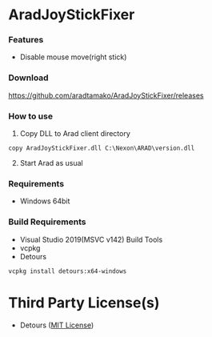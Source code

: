 # AradJoyStickFixer

### Features
- Disable mouse move(right stick)

### Download
https://github.com/aradtamako/AradJoyStickFixer/releases

### How to use
1. Copy DLL to Arad client directory
```
copy AradJoyStickFixer.dll C:\Nexon\ARAD\version.dll
```

2. Start Arad as usual

### Requirements
- Windows 64bit

### Build Requirements
- Visual Studio 2019(MSVC v142) Build Tools
- vcpkg
- Detours

```
vcpkg install detours:x64-windows
```

# Third Party License(s)
- Detours ([MIT License](https://github.com/microsoft/Detours/blob/master/LICENSE.md))
